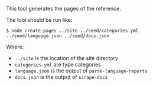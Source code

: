 This tool generates the pages of the reference.

The tool should be run like:

    $ node create-pages ../site ../seed/categories.yml ../seed/language.json ../seed/docs.json

Where:
* `../site` is the location of the site directory
* `categories.yml` are type categories
* `language.json` is the output of `parse-language-reports`
* `docs.json` is the output of `scrape-docs`
